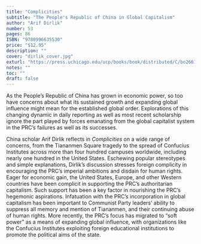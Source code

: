 ```yaml
---
title: "Complicities"
subtitle: "The People's Republic of China in Global Capitalism"
author: "Arif Dirlik"
number: 53
pages: 86
ISBN: "9780996635530"
price: "$12.95"
description: ""
cover: "dirlik_cover.jpg"
exturl: "https://press.uchicago.edu/ucp/books/book/distributed/C/bo26613819.html"
notes: ""
toc: ""
draft: false
---
```


As the People’s Republic of China has grown in economic power, so too have concerns about what its sustained growth and expanding global influence might mean for the established global order. Explorations of this changing dynamic in daily reporting as well as most recent scholarship ignore the part played by forces emanating from the global capitalist system in the PRC’s failures as well as its successes.

China scholar Arif Dirlik reflects in *Complicities* on a wide range of concerns, from the Tiananmen Square tragedy to the spread of Confucius Institutes across more than four hundred campuses worldwide, including nearly one hundred in the United States. Eschewing popular stereotypes and simple explanations, Dirlik’s discussion stresses foreign complicity in encouraging the PRC’s imperial ambitions and disdain for human rights. Eager for economic gain, the United States, Europe, and other Western countries have been complicit in supporting the PRC’s authoritarian capitalism. Such support has been a key factor in nourishing the PRC’s hegemonic aspirations. Infatuation with the PRC’s incorporation in global capitalism has been important to Communist Party leaders’ ability to suppress all memory and mention of Tiananmen, and their continuing abuse of human rights. More recently, the PRC’s focus has migrated to “soft power” as a means of expanding global influence, with organizations like the Confucius Institutes exploiting foreign educational institutions to promote the political aims of the state.
